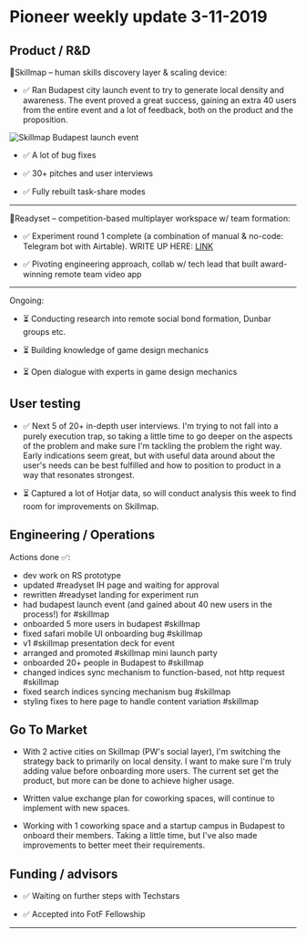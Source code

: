# Pioneer weekly update 3-11-2019


## Product / R&D

📍Skillmap – human skills discovery layer & scaling device:  

* ✅ Ran Budapest city launch event to try to generate local density and awareness. The event proved a great success, gaining an extra 40 users from the entire event and a lot of feedback, both on the product and the proposition.

![Skillmap Budapest launch event](https://johnnymakes.github.io/pioneer-updates/assets/img/budapest_launch.JPG) 


* ✅ A lot of bug fixes

* ✅ 30+ pitches and user interviews  

* ✅ Fully rebuilt task-share modes  
  

  
----  
  
  
👟Readyset – competition-based multiplayer workspace w/ team formation:  

*  ✅ Experiment round 1 complete (a combination of manual & no-code: Telegram bot with Airtable). WRITE UP HERE: [LINK](https://johnnymakes.github.io/pioneer-updates/logs/rs-cycle-1.html)

  
* ✅ Pivoting engineering approach, collab w/ tech lead that built award-winning remote team video app
  
  
----  
  
  
Ongoing:

*  ⏳ Conducting research into remote social bond formation, Dunbar groups etc.  

*  ⏳ Building knowledge of game design mechanics  

*  ⏳ Open dialogue with experts in game design mechanics  
  
  
  
## User testing  
  
  
*  ✅ Next 5 of 20+ in-depth user interviews. I'm trying to not fall into a purely execution trap, so taking a little time to go deeper on the aspects of the problem and make sure I'm tackling the problem the right way. Early indications seem great, but with useful data around about the user's needs can be best fulfilled and how to position to product in a way that resonates strongest. 

*  ⏳ Captured a lot of Hotjar data, so will conduct analysis this week to find room for improvements on Skillmap.



## Engineering / Operations

Actions done ✅:

* dev work on RS prototype
* updated #readyset IH page and waiting for approval 
* rewritten #readyset landing for experiment run 
* had budapest launch event (and gained about 40 new users in the process!) for #skillmap 
* onboarded 5 more users in budapest #skillmap 
* fixed safari mobile UI onboarding bug #skillmap 
* v1 #skillmap presentation deck for event 
* arranged and promoted #skillmap mini launch party 
* onboarded 20+ people in Budapest to #skillmap 
* changed indices sync mechanism to function-based, not http request #skillmap 
* fixed search indices syncing mechanism bug #skillmap 
* styling fixes to here page to handle content variation #skillmap 


## Go To Market

* With 2 active cities on Skillmap (PW's social layer), I'm switching the strategy back to primarily on local density. I want to make sure I'm truly adding value before onboarding more users. The current set get the product, but more can be done to achieve higher usage.    

* Written value exchange plan for coworking spaces, will continue to implement with new spaces.

* Working with 1 coworking space and a startup campus in Budapest to onboard their members. Taking a little time, but I've also made improvements to better meet their requirements.

  


## Funding / advisors  

* ✅ Waiting on further steps with Techstars 

* ✅ Accepted into FotF Fellowship
  
  
  
----



